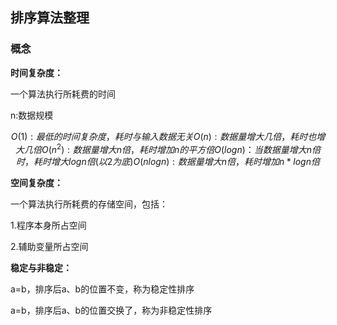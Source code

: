 排序算法整理
----

### 概念

**时间复杂度：**

一个算法执行所耗费的时间

n:数据规模

```math

O(1) : 最低的时间复杂度，耗时与输入数据无关
O(n) : 数据量增大几倍，耗时也增大几倍
O(n^2) : 数据量增大n倍，耗时增加n的平方倍
O(log n) ： 当数据量增大n倍时，耗时增大log n倍(以2为底)
O(n log n) : 数据量增大n倍，耗时增加n * log n倍
```

**空间复杂度：**

一个算法执行所耗费的存储空间，包括：

1.程序本身所占空间

2.辅助变量所占空间

**稳定与非稳定：**

a=b，排序后a、b的位置不变，称为稳定性排序

a=b，排序后a、b的位置交换了，称为非稳定性排序




